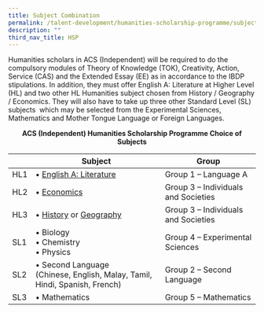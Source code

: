 ```yaml
---
title: Subject Combination
permalink: /talent-development/humanities-scholarship-programme/subject-combination/
description: ""
third_nav_title: HSP
---
```

Humanities scholars in ACS (Independent) will be required to do the compulsory modules of Theory of Knowledge (TOK), Creativity, Action, Service (CAS) and the Extended Essay (EE) as in accordance to the IBDP stipulations. In addition, they must offer English A: Literature at Higher Level (HL) and two other HL Humanities subject chosen from History / Geography / Economics. They will also have to take up three other Standard Level (SL) subjects  which may be selected from the Experimental Sciences, Mathematics and Mother Tongue Language or Foreign Languages.


<b><center>ACS (Independent) Humanities Scholarship Programme Choice of Subjects</center></b>

|     | Subject     | Group         |
|-----|----------------|----------|
| HL1 |  • [English A: Literature](https://www.acsindep.moe.edu.sg/wp-content/uploads/2022/02/IB-English-Literature-Brochure-2022.pdf)                                                       | Group 1 – Language A                |
| HL2 |   • [Economics](https://www.acsindep.moe.edu.sg/wp-content/uploads/2022/02/IB-Economics-Brochure-2022.pdf)                                                                   | Group 3 – Individuals and Societies |
| HL3 | • [History](https://www.acsindep.moe.edu.sg/wp-content/uploads/2022/02/IB-History-Brochure-2022.pdf) or [Geography](https://www.acsindep.moe.edu.sg/wp-content/uploads/2022/02/IB-Geography-Brochure-2022.pdf)                                                        | Group 3 – Individuals and Societies |
| SL1 | • Biology<br>• Chemistry<br>• Physics                                             | Group 4 – Experimental Sciences     |
| SL2 | • Second Language<br>(Chinese, English, Malay, Tamil, Hindi, Spanish, French) | Group 2 – Second Language           |
| SL3 | • Mathematics                                                                 | Group 5 – Mathematics               |